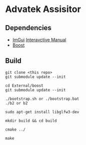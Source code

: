 # Advatek Assisitor

## Dependencies

  - [ImGui](https://github.com/ocornut/imgui) [Interavctive Manual](https://pthom.github.io/imgui_manual_online/manual/imgui_manual.html)  
  - [Boost](https://github.com/boostorg/boost)  

## Build
    
    git clone <this repo>
    git submodule update --init
    
    cd External/boost
    git submodule update --init

    ./bootstrap.sh or ./bootstrap.bat
    ./b2 or b2
    
    sudo apt-get install libglfw3-dev
    
    mkdir build && cd build
    
    cmake ../
    
    make

